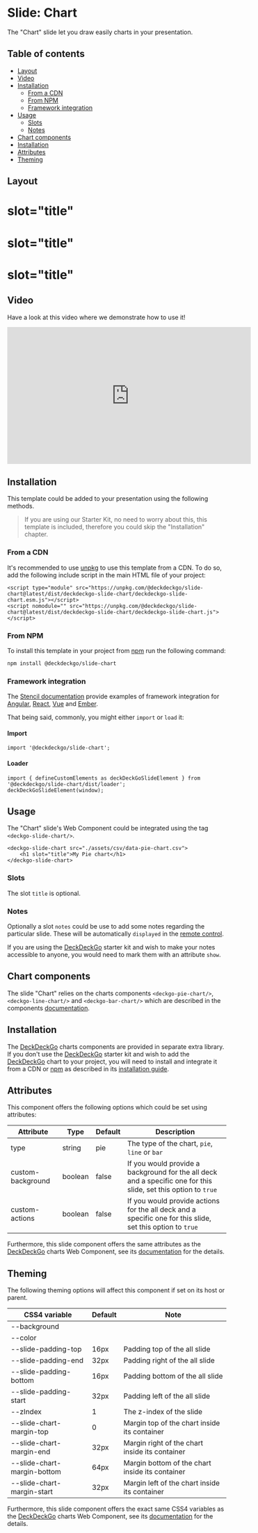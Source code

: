 # Slide: Chart

The "Chart" slide let you draw easily charts in your presentation.

## Table of contents

- [Layout](#app-slide-chart-layout)
- [Video](#app-slide-chart-video)
- [Installation](#app-slide-chart-installation)
  - [From a CDN](#app-slide-chart-from-a-cdn)
  - [From NPM](#app-slide-chart-from-npm)
  - [Framework integration](#app-slide-chart-framework-integration)
- [Usage](#app-slide-chart-usage)
  - [Slots](#app-slide-chart-slots)
  - [Notes](#app-slide-chart-notes)
- [Chart components](#app-slide-chart-chart-components)
- [Installation](#app-slide-chart-installation)
- [Attributes](#app-slide-chart-attributes)
- [Theming](#app-slide-chart-theming)

## Layout

<div class="container ion-margin">
  <deckgo-deck embedded={true}>
    <deckgo-slide-chart width={200} height={100} src="https://raw.githubusercontent.com/deckgo/deckdeckgo/master/webcomponents/charts/showcase/data-pie-chart.csv">
      <h1 slot="title">slot="title"</h1>
    </deckgo-slide-chart>
    <deckgo-slide-chart width={200} height={100} type="line" y-axis-domain="extent" date-pattern="dd.MM.yyyy"
                        src="https://raw.githubusercontent.com/deckgo/deckdeckgo/master/webcomponents/charts/showcase/data-line-chart-to-compare.csv">
      <h1 slot="title">slot="title"</h1>
    </deckgo-slide-chart>
    <deckgo-slide-chart width={200} height={100}
                        type="bar" src="https://raw.githubusercontent.com/deckgo/deckdeckgo/master/webcomponents/charts/showcase/data-bar-chart-to-compare.csv"
                        style={{'--deckgo-chart-fill-color-bar1': 'var(--ion-color-primary)', '--deckgo-chart-fill-color-bar2': 'var(--ion-color-secondary)', '--deckgo-chart-fill-color-bar3': 'var(--ion-color-tertiary)'}}
                        >
      <h1 slot="title">slot="title"</h1>
    </deckgo-slide-chart>
  </deckgo-deck>
</div>

## Video

Have a look at this video where we demonstrate how to use it!

<iframe width="560" height="315" src="https://www.youtube.com/embed/ESD-K7zZT-c" frameborder="0"></iframe>

## Installation

This template could be added to your presentation using the following methods.

> If you are using our Starter Kit, no need to worry about this, this template is included, therefore you could skip the "Installation" chapter.
 
### From a CDN

It's recommended to use [unpkg](https://unpkg.com/) to use this template from a CDN. To do so, add the following include script in the main HTML file of your project:

```
<script type="module" src="https://unpkg.com/@deckdeckgo/slide-chart@latest/dist/deckdeckgo-slide-chart/deckdeckgo-slide-chart.esm.js"></script>
<script nomodule="" src="https://unpkg.com/@deckdeckgo/slide-chart@latest/dist/deckdeckgo-slide-chart/deckdeckgo-slide-chart.js"></script>
```

### From NPM

To install this template in your project from [npm](https://www.npmjs.com/package/@deckdeckgo/core) run the following command:

```bash
npm install @deckdeckgo/slide-chart
```

### Framework integration

The [Stencil documentation](https://stenciljs.com/docs/overview) provide examples of framework integration for [Angular](https://stenciljs.com/docs/angular), [React](https://stenciljs.com/docs/react), [Vue](https://stenciljs.com/docs/vue) and [Ember](https://stenciljs.com/docs/ember).

That being said, commonly, you might either `import` or `load` it:

#### Import

```
import '@deckdeckgo/slide-chart';
```

#### Loader

```
import { defineCustomElements as deckDeckGoSlideElement } from '@deckdeckgo/slide-chart/dist/loader';
deckDeckGoSlideElement(window);
```

## Usage

The "Chart" slide's Web Component could be integrated using the tag `<deckgo-slide-chart/>`.

```
<deckgo-slide-chart src="./assets/csv/data-pie-chart.csv">
    <h1 slot="title">My Pie chart</h1>
</deckgo-slide-chart>
```

### Slots

The slot `title` is optional.

### Notes

Optionally a slot `notes` could be use to add some notes regarding the particular slide. These will be automatically `displayed` in the [remote control](https://deckdeckgo.app).

If you are using the [DeckDeckGo] starter kit and wish to make your notes accessible to anyone, you would need to mark them with an attribute `show`.

## Chart components

The slide "Chart" relies on the charts components `<deckgo-pie-chart/>`, `<deckgo-line-chart/>` and  `<deckgo-bar-chart/>` which are described in the components [documentation](/components/charts).

## Installation

The [DeckDeckGo] charts components are provided in separate extra library. If you don't use the [DeckDeckGo] starter kit and wish to add the [DeckDeckGo] chart to your project, you will need to install and integrate it from a CDN or [npm](https://www.npmjs.com/package/@deckdeckgo/charts) as described in its [installation guide](https://docs.deckdeckgo.com/components/charts).

## Attributes

This component offers the following options which could be set using attributes:

| Attribute                      | Type   | Default   | Description   |
| -------------------------- |-----------------|-----------------|-----------------|
| type | string | pie | The type of the chart, `pie`, `line` or `bar` |
| custom-background | boolean | false | If you would provide a background for the all deck and a specific one for this slide, set this option to `true` |
| custom-actions | boolean | false | If you would provide actions for the all deck and a specific one for this slide, set this option to `true` |

Furthermore, this slide component offers the same attributes as the [DeckDeckGo] charts Web Component, see its [documentation](/components/charts) for the details.

## Theming

The following theming options will affect this component if set on its host or parent.

| CSS4 variable                      | Default | Note |
| -------------------------- |-----------------|-----------------|
| --background |  |  |
| --color |  |  |
| --slide-padding-top | 16px | Padding top of the all slide |
| --slide-padding-end | 32px | Padding right of the all slide |
| --slide-padding-bottom | 16px | Padding bottom of the all slide |
| --slide-padding-start | 32px | Padding left of the all slide |
| --zIndex | 1 | The z-index of the slide |
| --slide-chart-margin-top | 0 | Margin top of the chart inside its container |
| --slide-chart-margin-end | 32px | Margin right of the chart inside its container |
| --slide-chart-margin-bottom | 64px | Margin bottom of the chart inside its container |
| --slide-chart-margin-start | 32px | Margin left of the chart inside its container |

Furthermore, this slide component offers the exact same CSS4 variables as the [DeckDeckGo] charts Web Component, see its [documentation](/components/charts) for the details.

[DeckDeckGo]: https://deckdeckgo.com